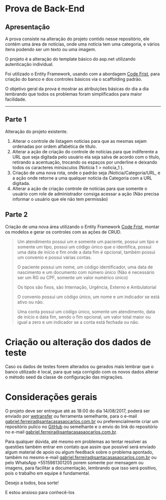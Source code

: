 ﻿Prova de Back-End
===============

Apresentação
----------------

A prova consiste na alteração do projeto contido nesse repositório, ele contém uma área de notícias, onde uma notícia tem uma categoria, e vários itens podendo ser um texto ou uma imagem.

O projeto é a alteração do template básico do asp.net utilizando autenticação individual.

Foi utilizado o Entity Framework, usando com a abordagem [Code Frist][1], para criação do banco e dos controles básicos via o scaffolding padrão.

O objetivo geral da prova é mostrar as atribuições básicas do dia a dia lembrando que todos os problemas foram simplificados para maior facilidade. 

----------



Parte 1
-------------

Alteração do projeto existente.

 1. Alterar o controle de listagem notícias para que as mesmas sejam ordenadas por ordem alfabética de título.
 2. Alterar a ação de criação do controle de notícias para que indiferente a URL que seja digitada pelo usuário ela seja salva de acordo com o título, retirando a acentuação, trocando os espaços por underline e deixando todos os caracteres minúsculos (Notícia 1 > noticia_1 ).
 3. Criação de uma nova rota, onde o padrão seja /Noticia/Categoria/URL, e a ação onde retorne a uma qualquer notícia da Categoria com a URL digitada.
 4. Alterar a ação de criação controle de notícias para que somente o usuário com role de administrador consiga acessar a ação (Não precisa informar o usuário que ele não tem permissão)
 
Parte 2
-------

Criação de uma nova área utilizando o Entity Framework [Code Frist][1], montar os modelos e gerar os controles com as ações de CRUD.

> Um atendimento possui um e somente um paciente, possui um tipo e somente um tipo, possui um código único que o identifica, possui uma data de início e fim onde a data fim é opcional, também possui um convenio e possui várias contas.
> 
>O paciente possui um nome, um código identificador, uma data de nascimento e um documento com número único (Não é necessário ser um RG ou CPF, somente um valor numérico único) 
>
> Os tipos são fixos, são Internação, Urgência, Externo e Ambulatorial
> 
> O convenio possui um código único, um nome e um indicador se está ativo ou não.
> 
> Uma conta possui um código único, somente um atendimento, data de início e data fim, sendo o fim opcional, um valor total maior ou igual a zero e um indicador se a conta está fechada ou não.

Criação ou alteração dos dados de teste
=======

Caso os dados de testes forem alterados ou gerados mais lembrar que o banco utilizado é local, para que seja corrigido com os novos dados alterar o método seed da classe de configuração das migrações.

Considerações gerais
=======

O projeto deve ser entregue até as 18:00 do dia 14/08/2017, poderá ser enviado por [wetransfer][2] ou ferramenta semelhante, para o e-mail gabriel.ferreira@santacasasaocarlos.com.br ou preferencialmente criar um repositório pulico no [GitHub][3] ou semelhante e o envio do link do repositório no e-mail gabriel.ferreira@santacasasaocarlos.com.br.

Para qualquer dúvida, até mesmo em problemas ao tentar resolver as questões também entrar em contato que assim que possível será enviado algum material de apoio ou algum feedback sobre o problema apontado, também no mesmo e-mail gabriel.ferreira@santacasasaocarlos.com.br ou pelo WhatsApp +5515981301205 porem somente por mensagem ou imagens, para facilitar a documentação, lembrando que isso será positivo, pois o trabalho em equipe é fundamental.

Desejo a todos, boa sorte!

E estou ansioso para conhecê-los

[1]:https://msdn.microsoft.com/pt-br/library/hh972463.aspx
[2]:https://wetransfer.com/
[3]:https://github.com/